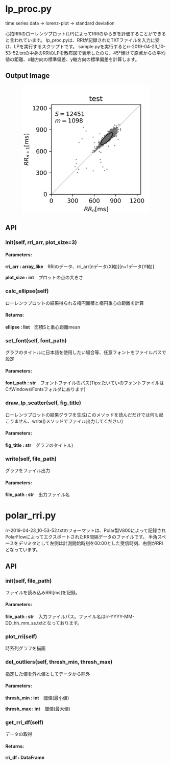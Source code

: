 # lp_proc.py
time series data → lorenz-plot → standard deviation

心拍RRIのローレンツプロット(LP)によってRRIのゆらぎを評価することができると言われています。
lp_proc.pyは、RRIが記録されたTXTファイルを入力に受け、LPを実行するスクリプトです。
sample.pyを実行するとrr-2019-04-23_10-53-52.txtの中身のRRIのLPを散布図で表示したのち、45°傾けて原点からの平均値の距離、x軸方向の標準偏差、y軸方向の標準偏差を計算します。

## Output Image
<div align="center">
<img src="https://raw.githubusercontent.com/nishimura5/lorenz-plot/images/sample.png" width="400">
</div>

## API
### __init__(self, rri_arr, plot_size=3)
#### Parameters:
**rri_arr : array_like**　RRIのデータ、rri_arr[nデータ(X軸)][n+1データ(Y軸)]

**plot_size : int**　プロットの点の大きさ

### calc_ellipse(self)
ローレンツプロットの結果得られる楕円面積と楕円重心の距離を計算
#### Returns:
**ellipse : list**　面積Sと重心距離mean

### set_font(self, font_path)
グラフのタイトルに日本語を使用したい場合等、任意フォントをファイルパスで設定
#### Parameters:

**font_path : str**　フォントファイルのパス(Tips:たいていのフォントファイルは C:\Windows\Fontsフォルダにあります)

### draw_lp_scatter(self, fig_title)
ローレンツプロットの結果グラフを生成(このメソッドを読んだだけでは何も起こりません、write()メソッドでファイル出力してください)
#### Parameters:

**fig_title : str**　グラフのタイトル)

### write(self, file_path)
グラフをファイル出力
#### Parameters:
**file_path : str**　出力ファイル名

# polar_rri.py

rr-2019-04-23_10-53-52.txtのフォーマットは、Polar製V800によって記録されPolarFlowによってエクスポートされたRR間隔データのファイルです。
半角スペースをデリミタとして左側は計測開始時刻を00:00とした受信時刻、右側がRRIとなっています。

## API
### __init__(self, file_path)
ファイルを読み込みRRI[ms]を記録。
#### Parameters:
**file_path : str**　入力ファイルパス。ファイル名はrr-YYYY-MM-DD_hh_mm_ss.txtとなっております。

### plot_rri(self)
時系列グラフを描画


### del_outliers(self, thresh_min, thresh_max)
指定した値を外れ値としてデータから除外
#### Parameters:
**thresh_min : int**　閾値(最小値)

**thresh_max : int**　閾値(最大値)

### get_rri_df(self)
データの取得
#### Returns:
**rri_df : DataFrame**
